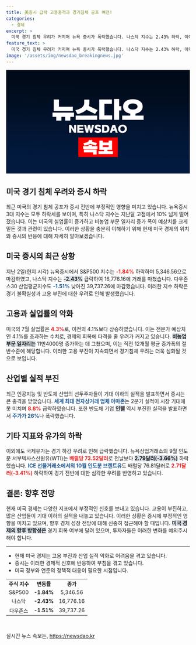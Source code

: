 ```yaml
---
title: 美증시 급락 고용충격과 경기침체 공포 여전!
categories:
  - 경제
excerpt: >
  미국 경기 침체 우려가 커지며 뉴욕 증시가 폭락했습니다. 나스닥 지수는 2.43% 하락, 아마존과 인텔은 각각 8.8%와 26% 급락했습니다. 실업률 상승과 고용 부진이 경제에 암운을 드리우고 있습니다.
feature_text: >
  미국 경기 침체 우려가 커지며 뉴욕 증시가 폭락했습니다. 나스닥 지수는 2.43% 하락, 아마존과 인텔은 각각 8.8%와 26% 급락했습니다. 실업률 상승과 고용 부진이 경제에 암운을 드리우고 있습니다.
image: '/assets/img/newsdao_breakingnews.jpg'
---
```


<p><img src="/assets/img/newsdao_breakingnews.jpg" alt="flaretime 속보" /></p>

<h2 data-ke-size="size28">미국 경기 침체 우려와 증시 하락</h2>

<p data-ke-size="size16">최근 미국의 경기 침체 공포가 증시 전반에 부정적인 영향을 미치고 있습니다. 뉴욕증시 3대 지수는 모두 하락세를 보이며, 특히 나스닥 지수는 지난달 고점에서 10% 넘게 떨어졌습니다. 이는 미국의 실업률이 증가하고 비농업 부문 일자리 증가 폭이 예상치를 크게 밑돈 것과 관련이 있습니다. 이러한 상황을 충분히 이해하기 위해 현재 미국 경제의 위치와 증시의 반응에 대해 자세히 알아보겠습니다.</p>

<h2 data-ke-size="size26">미국 증시의 최근 상황</h2>

<p data-ke-size="size16">지난 2일(현지 시각) 뉴욕증시에서 S&P500 지수는 <b><span style="color: #ee2323;">-1.84%</span></b> 하락하며 5,346.56으로 마감하였고, 나스닥 지수는 <b><span style="background-color: #21538527;">-2.43%</span></b> 급락하여 16,776.16에 거래를 마쳤습니다. 다우존스30 산업평균지수도 <b><span style="color: #1a5490;">-1.51%</span></b> 낮아진 39,737.26에 마감했습니다. 이러한 지수 하락은 경기 불확실성과 고용 부진에 대한 우려로 인해 발생했습니다.</p>

<h2 data-ke-size="size26">고용과 실업률의 악화</h2>

<p data-ke-size="size16">미국의 7월 실업률은 <b><span style="color: #ee2323;">4.3%</span></b>로, 이전의 4.1%보다 상승하였습니다. 이는 전문가 예상치인 4.1%를 초과하는 수치로, 경제의 회복에 타격을 줄 우려가 커지고 있습니다. <b><span style="background-color: #21538527;">비농업 부문 일자리는</span></b> 11만4000명 증가하는 데 그쳤으며, 이는 직전 12개월 평균 증가폭의 절반수준에 해당합니다. 이러한 고용 부진이 지속되면서 경기침체 우려는 더욱 심화될 것으로 보입니다.</p>

<h2 data-ke-size="size26">산업별 실적 부진</h2>

<p data-ke-size="size16">최근 인공지능 및 반도체 산업의 선두주자들이 기대 이하의 실적을 발표하면서 증시는 큰 충격을 받았습니다. <b><span style="color: #1a5490;">세계 최대 전자상거래 업체 아마존</span></b>는 2분기 실적이 시장 기대에 못 미치며 <b><span style="color: #ee2323;">8.8%</span></b> 급락하였습니다. 또한 반도체 기업 <b><span style="background-color: #21538527;">인텔</span></b> 역시 부진한 실적을 발표하면서 <b><span style="color: #1a5490;">주가가 26%</span></b>나 폭락했습니다.</p>

<h2 data-ke-size="size26">기타 지표와 유가의 하락</h2>

<p data-ke-size="size16">이외에도 국제유가는 경기 하강 우려로 인해 급락했습니다. 뉴욕상업거래소의 9월 인도분 서부텍사스산원유(WTI)는 <b><span style="color: #ee2323;">배럴당 73.52달러</span></b>로 전날보다 <b><span style="background-color: #21538527;">2.79달러(-3.66%)</span></b> 하락했습니다. <b><span style="color: #1a5490;">ICE 선물거래소에서의 10월 인도분 브렌트유</span></b>도 배럴당 76.81달러로 <b><span style="color: #ee2323;">2.71달러(-3.41%)</span></b> 하락하여 경기 전반에 대한 심각한 우려를 반영하고 있습니다.</p>

<h2 data-ke-size="size26">결론: 향후 전망</h2>

<p data-ke-size="size16">현재 미국 경제는 다양한 지표에서 부정적인 신호를 보내고 있습니다. 고용이 부진하고, 많은 산업들이 기대 이하의 실적을 내놓고 있습니다. 이러한 상황은 증시에 부정적인 영향을 미치고 있으며, 향후 경제 성장 전망에 대해 신중히 접근해야 할 때입니다. <b><span style="background-color: #21538527;">미국 경제의 향후 방향성은</span></b> 경기 회복 여부에 달려 있으며, 투자자들은 이러한 변화를 예의주시해야 합니다.</p>

<hr>

<ul>
<li>현재 미국 경제는 고용 부진과 산업 실적 악화로 어려움을 겪고 있습니다.</li>
<li>증시는 이러한 경제적 신호에 반응하여 부침을 겪고 있습니다.</li>
<li>미국 정부와 연준의 정책적 대응이 필요한 시점입니다.</li>
</ul>

<table style="width: 100%; border-collapse: collapse;">
<tr>
<td style="text-align: center; height: 17px;"><b>주식 지수</b></td>
<td style="text-align: center; height: 17px;"><b>변동률</b></td>
<td style="text-align: center; height: 17px;"><b>종가</b></td>
</tr>
<tr>
<td style="text-align: center; height: 17px;">S&P500</td>
<td style="text-align: center; height: 17px;"><b>-1.84%</b></td>
<td style="text-align: center; height: 17px;">5,346.56</td>
</tr>
<tr>
<td style="text-align: center; height: 17px;">나스닥</td>
<td style="text-align: center; height: 17px;"><b>-2.43%</b></td>
<td style="text-align: center; height: 17px;">16,776.16</td>
</tr>
<tr>
<td style="text-align: center; height: 17px;">다우존스</td>
<td style="text-align: center; height: 17px;"><b>-1.51%</b></td>
<td style="text-align: center; height: 17px;">39,737.26</td>
</tr>
</table>

<p data-ke-size="size16">&nbsp;</p>
실시간 뉴스 속보는, <a href="https://newsdao.kr" rel="dofollow">https://newsdao.kr</a>


